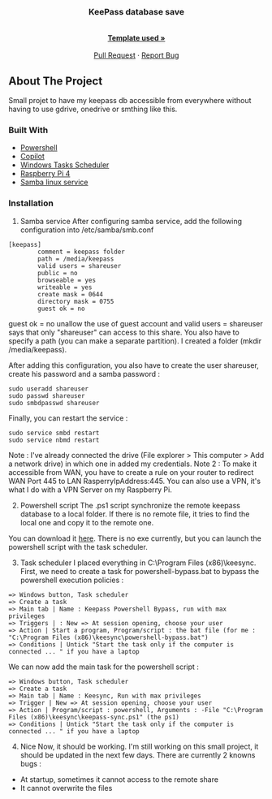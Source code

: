 <!-- PROJECT LOGO -->
<br />
  <h3 align="center">KeePass database save</h3>

  <p align="center">
    <br />
    <a href="https://github.com/othneildrew/Best-README-Template"><strong>Template used »</strong></a>
    <br />
    <br />
    <a href="https://github.com/Mahh0/KeepassSync/pulls">Pull Request</a>
    ·
    <a href="https://github.com/Mahh0/KeepassSync/issues">Report Bug</a>
  </p>
</div>


<!-- ABOUT THE PROJECT -->
## About The Project

Small projet to have my keepass db accessible from everywhere without having to use gdrive, onedrive or smthing like this.

### Built With

* [Powershell](https://docs.microsoft.com/fr-fr/powershell/)
* [Copilot](https://copilot.github.com/)
* [Windows Tasks Scheduler](https://docs.microsoft.com/fr-fr/windows/win32/taskschd/task-scheduler-start-page)
* [Raspberry Pi 4](https://www.raspberrypi.com/products/raspberry-pi-4-model-b/)
* [Samba linux service](https://doc.ubuntu-fr.org/samba)


### Installation
1. Samba service
After configuring samba service, add the following configuration into /etc/samba/smb.conf
```
[keepass]
        comment = keepass folder
        path = /media/keepass
        valid users = shareuser
        public = no
        browseable = yes
        writeable = yes
        create mask = 0644
        directory mask = 0755
        guest ok = no
```
guest ok = no unallow the use of guest account and valid users = shareuser says that only "shareuser" can access to this share. You also have to specify a path (you can make a separate partition). I created a folder (mkdir /media/keepass).

After adding this configuration, you also have to create the user shareuser, create his password and a samba password :
```
sudo useradd shareuser
sudo passwd shareuser
sudo smbdpasswd shareuser
```

Finally, you can restart the service :
```
sudo service smbd restart
sudo service nbmd restart
```

Note : I've already connected the drive (File explorer > This computer > Add a network drive) in which one in added my credentials.
Note 2 : To make it accessible from WAN, you have to create a rule on your router to redirect WAN Port 445 to LAN RasperryIpAddress:445. You can also use a VPN, it's what I do with a VPN Server on my Raspberry Pi.

2. Powershell script
The .ps1 script synchronize the remote keepass database to a local folder. If there is no remote file, it tries to find the local one and copy it to the remote one.

You can download it [here](https://github.com//Mahh0/KeepassSync/archive/refs/heads/main.zip). There is no exe currently, but you can launch the powershell script with the task scheduler.

3. Task scheduler
I placed everything in C:\Program Files (x86)\keesync. First, we need to create a task for powershell-bypass.bat to bypass the powershell execution policies :
```
=> Windows button, Task scheduler
=> Create a task
=> Main tab | Name : Keepass Powershell Bypass, run with max privileges
=> Triggers | : New => At session opening, choose your user
=> Action | Start a program, Program/script : the bat file (for me : "C:\Program Files (x86)\keesync\powershell-bypass.bat")
=> Conditions | Untick "Start the task only if the computer is connected ... " if you have a laptop
```

We can now add the main task for the powershell script :
```
=> Windows button, Task scheduler
=> Create a task
=> Main tab | Name : Keesync, Run with max privileges
=> Trigger | New => At session opening, choose your user
=> Action | Program/script : powershell, Arguments : -File "C:\Program Files (x86)\keesync\keepass-sync.ps1" (the ps1)
=> Conditions | Untick "Start the task only if the computer is connected ... " if you have a laptop
```

4. Nice
Now, it should be working. I'm still working on this small project, it should be updated in the next few days. There are currently 2 knowns bugs : 
  - At startup, sometimes it cannot access to the remote share
  - It cannot overwrite the files

